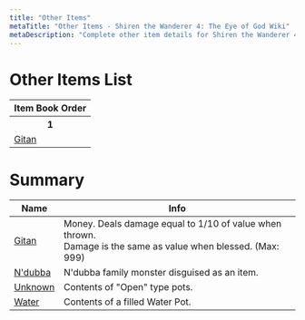 ```yaml
---
title: "Other Items"
metaTitle: "Other Items - Shiren the Wanderer 4: The Eye of God Wiki"
metaDescription: "Complete other item details for Shiren the Wanderer 4: The Eye of God and the Devil's Navel."
---
```


# Other Items List

<table class="itemListCentered">
  <tr>
    <th>Item Book Order</th>
  </tr>
  <tr>
    <th>1</th>
  </tr>
  <tr>
    <td class="highlightLightblue"><a href="#gitan">Gitan</a></td>
  </tr>
</table>

# Summary

<table class="itemListCentered">
  <thead>
    <tr>
      <th>Name</th>
      <th>Info</th>
    </tr>
  </thead>
  <tbody>
    <tr>
      <td class="highlightYellow"><a href="#gitan">Gitan</a></td>
      <td class="leftText">Money. Deals damage equal to 1/10 of value when thrown.<br/>Damage is the same as value when blessed. (Max: 999)</td>
    </tr>
    <tr>
      <td class="highlightYellow"><a href="#ndubba">N'dubba</a></td>
      <td class="leftText">N'dubba family monster disguised as an item.</td>
    </tr>
    <tr>
      <td class="highlightYellow"><a href="#unknown">Unknown</a></td>
      <td class="leftText">Contents of "Open" type pots.</td>
    </tr>
    <tr>
      <td class="highlightYellow"><a href="#water">Water</a></td>
      <td class="leftText">Contents of a filled Water Pot.</td>
    </tr>
  </tbody>
</table>
